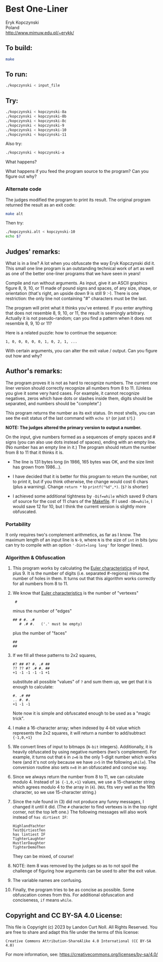 # Best One-Liner

Eryk Kopczynski\
Poland\
<http://www.mimuw.edu.pl/~erykk/>


## To build:

```sh
make
```


## To run:

```sh
./kopczynski < input_file
```


## Try:

```sh
./kopczynski < kopczynski-8a
./kopczynski < kopczynski-8b
./kopczynski < kopczynski-8c
./kopczynski < kopczynski-9
./kopczynski < kopczynski-10
./kopczynski < kopczynski-11
```

Also try:

```sh
./kopczynski < kopczynski-a
```

What happens?

What happens if you feed the program source to the program? Can you figure out
why?


### Alternate code

The judges modified the program to print its result.  The original
program returned the result as an exit code:

```sh
make alt
```

Then try:

```sh
./kopczynski.alt < kopczynski-10
echo $?
```


## Judges' remarks:

What is in a line?  A lot when you obfuscate the way Eryk Kopczynski
did it.  This small one line program is an outstanding technical
work of art as well as one of the better one-liner programs that
we have seen in years!

Compile and run without arguments.  As input, give it an ASCII graphics
figure 8, 9, 10, or 11 made of pound signs and spaces, of any size,
shape, or orientation (that's right, an upside down 9 is still 9 :-).
There is one restriction: the only line not containing "#" characters
must be the last.

The program will print what it thinks you've entered. If you enter
anything that does not resemble 8, 9, 10, or 11, the result is
seemingly arbitrary.  Actually it is not pseudo-random; can you find
a pattern when it does not resemble 8, 9, 10 or 11?

Here is a related puzzle: how to continue the sequence:

    1, 0, 0, 0, 0, 0, 1, 0, 2, 1, ...

With certain arguments, you can alter the exit value / output.  Can you figure
out how and why?


## Author's remarks:

The program proves it is not as hard to recognize numbers. The current
one liner version should correctly recognize all numbers from 8 to 11.
(Unless you give it some very hard cases. For example, it cannot
recognize negatives, zeros which have dots or slashes inside them,
digits should be separated, and numbers should be "complete".)

This program returns the number as its exit status. (In most shells,
you can see the exit status of the last command with `echo $?` (or
just `$?`).)

**NOTE: The judges altered the primary version to output a number.**

On the input, give numbers formed as a sequences of empty spaces and #
signs (you can also use dots instead of spaces), ending with an empty
line. (No number has an empty line in it.) The program should return
the number from 8 to 11 that it thinks it is.

* The line is 131 bytes long (in 1986, 165 bytes was OK, and the size
  limit has grown from 1986...).

* I have decided that it is better for this program to return the
  number, not to print it, but if you think otherwise, the change would
  cost 6 chars (plus a warning). Change `return *` to `printf("%d",*)`.
  (`$?` is shorter)

* I achieved some additional tightness by `-Dif=while` which saved 9 chars of
source for the cost of 11 chars of the [Makefile](Makefile). If I used
`-DB=while`, I would save 12 for 10, but I think the current version is slightly
more obfuscated.

### Portability

It only requires two's complement arithmetics, as far as I know. The maximum
length of an input line is `N-9`, where `N` is the size of `int` in bits
(you can try to compile with an option `'-Dint=long long'` for longer
lines).

### Algorithm & Obfuscation

1. This program works by calculating the [Euler
characteristics](https://en.wikipedia.org/wiki/Euler_characteristic) of input,
plus 9. It is the number of digits (i.e. separated #-regions) minus the number
of holes in them. It turns out that this algorithm works correctly for all
numbers from 8 to 11.

2. We know that [Euler
characteristics](https://en.wikipedia.org/wiki/Euler_characteristic) is the number of "vertexes"

	    #

   minus the number of "edges"

	   ## # #. .#
	      # .# #.   ('.' must be empty)

   plus the number of "faces"

	   ##
	   ##

3. If we fill all these patterns to 2x2 squares,

	   #? ## #? #. .# ##
	   ?? ?? #? .# #. ##
	   +1 -1 -1 -1 -1 +1

   substitute all possible "values" of `?` and sum them up, we get that it is
   enough to calculate:

	   #. .# ##
	   .. #. #.
	   +1 -1 -1

   Note now it is simple and obfuscated enough to be used as
   a "magic trick".

4. I make a 16-character array; when indexed by 4-bit value which
   represents the 2x2 squares, it will return a number to add/subtract
   `{-1,0,+1}`

5. We convert lines of input to bitmaps (`N-bit` integers). Additionally, it is
heavily obfuscated by using negative numbers (two's complement).  For example,
it turns out that `6` in `z=6` is the only 1-digit number which works here (and
it's not only because we have `z>5` in the following `while`). The conversion
routine also sets `n=8` in an obfuscated and concise way.

6. Since we always return the number from 8 to 11, we can calculate modulo 4.
Instead of `16 {-1,0,+1}` values, we use a 15-character string which agrees
modulo 4 to the array in (`4`). (`NUL` fits very well as the 16th character, so
we use 15-character string.)

7. Since the rule found in (3) did not produce any funny messages, I changed it until it did. (The `#` character to find vertexes is in the top right corner, not the top left one.) The following messages will also work instead of `has dirtiest IF`:

	   HighlandYachter
	   TestDirtiestTen
	   has lintiest IF
	   TighterLaughter
	   HustlerDaughter
	   TighterDemoThen

   They can be mixed, of course!

8. NOTE: item 8 was removed by the judges so as to not spoil the challenge of
figuring how arguments can be used to alter the exit value.

9. The variable names are confusing.

10. Finally, the program tries to be as concise as possible. Some obfuscation
comes from this. For additional obfuscation and conciseness, `if` means `while`.


## Copyright and CC BY-SA 4.0 License:

This file is Copyright (c) 2023 by Landon Curt Noll.  All Rights Reserved.
You are free to share and adapt this file under the terms of this license:

    Creative Commons Attribution-ShareAlike 4.0 International (CC BY-SA 4.0)

For more information, see: https://creativecommons.org/licenses/by-sa/4.0/
